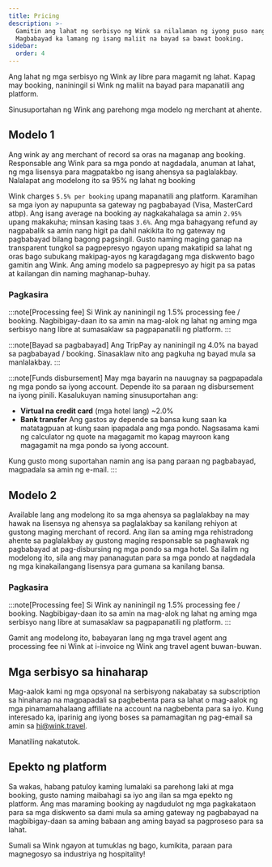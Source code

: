 ```yaml
---
title: Pricing
description: >-
  Gamitin ang lahat ng serbisyo ng Wink sa nilalaman ng iyong puso nang libre.
  Magbabayad ka lamang ng isang maliit na bayad sa bawat booking.
sidebar:
  order: 4
---
```

Ang lahat ng mga serbisyo ng Wink ay libre para magamit ng lahat. Kapag may booking, naniningil si Wink ng maliit na bayad para mapanatili ang platform.

Sinusuportahan ng Wink ang parehong mga modelo ng merchant at ahente.

## Modelo 1

Ang wink ay ang merchant of record sa oras na maganap ang booking. Responsable ang Wink para sa mga pondo at nagdadala, anuman at lahat, ng mga lisensya para magpatakbo ng isang ahensya sa paglalakbay.
Nalalapat ang modelong ito sa 95% ng lahat ng booking

Wink charges `5.5% per booking` upang mapanatili ang platform.
Karamihan sa mga iyon ay napupunta sa gateway ng pagbabayad (Visa, MasterCard atbp). Ang isang average na booking ay nagkakahalaga sa amin `2.95%` upang makakuha; minsan kasing taas `3.6%`. Ang mga bahagyang refund ay nagpabalik sa amin nang higit pa dahil nakikita ito ng gateway ng pagbabayad bilang bagong pagsingil.
Gusto naming maging ganap na transparent tungkol sa pagpepresyo ngayon upang makatipid sa lahat ng oras bago subukang makipag-ayos ng karagdagang mga diskwento bago gamitin ang Wink. Ang aming modelo sa pagpepresyo ay higit pa sa patas at kailangan din naming maghanap-buhay.

### Pagkasira

:::note\[Processing fee]
Si Wink ay naniningil ng 1.5% processing fee / booking. Nagbibigay-daan ito sa amin na mag-alok ng lahat ng aming mga serbisyo nang libre at sumasaklaw sa pagpapanatili ng platform.
:::

:::note\[Bayad sa pagbabayad]
Ang TripPay ay naniningil ng 4.0% na bayad sa pagbabayad / booking. Sinasaklaw nito ang pagkuha ng bayad mula sa manlalakbay.
:::

:::note\[Funds disbursement]
May mga bayarin na nauugnay sa pagpapadala ng mga pondo sa iyong account. Depende ito sa paraan ng disbursement na iyong pinili. Kasalukuyan naming sinusuportahan ang:

* **Virtual na credit card** (mga hotel lang) ~2.0%
* **Bank transfer** Ang gastos ay depende sa bansa kung saan ka matatagpuan at kung saan ipapadala ang mga pondo. Nagsasama kami ng calculator ng quote na magagamit mo kapag mayroon kang magagamit na mga pondo sa iyong account.

Kung gusto mong suportahan namin ang isa pang paraan ng pagbabayad, magpadala sa amin ng e-mail.
:::

## Modelo 2

Available lang ang modelong ito sa mga ahensya sa paglalakbay na may hawak na lisensya ng ahensya sa paglalakbay sa kanilang rehiyon at gustong maging merchant of record. Ang ilan sa aming mga rehistradong ahente sa paglalakbay ay gustong maging responsable sa paghawak ng pagbabayad at pag-disbursing ng mga pondo sa mga hotel. Sa ilalim ng modelong ito, sila ang may pananagutan para sa mga pondo at nagdadala ng mga kinakailangang lisensya para gumana sa kanilang bansa.

### Pagkasira

:::note\[Processing fee]
Si Wink ay naniningil ng 1.5% processing fee / booking. Nagbibigay-daan ito sa amin na mag-alok ng lahat ng aming mga serbisyo nang libre at sumasaklaw sa pagpapanatili ng platform.
:::

Gamit ang modelong ito, babayaran lang ng mga travel agent ang processing fee ni Wink at i-invoice ng Wink ang travel agent buwan-buwan.

## Mga serbisyo sa hinaharap

Mag-aalok kami ng mga opsyonal na serbisyong nakabatay sa subscription sa hinaharap na magpapadali sa pagbebenta para sa lahat o mag-aalok ng mga pinamamahalaang affiliate na account na nagbebenta para sa iyo. Kung interesado ka, iparinig ang iyong boses sa pamamagitan ng pag-email sa amin sa <hi@wink.travel>.

Manatiling nakatutok.

## Epekto ng platform

Sa wakas, habang patuloy kaming lumalaki sa parehong laki at mga booking, gusto naming maibahagi sa iyo ang ilan sa mga epekto ng platform. Ang mas maraming booking ay nagdudulot ng mga pagkakataon para sa mga diskwento sa dami mula sa aming gateway ng pagbabayad na magbibigay-daan sa aming babaan ang aming bayad sa pagproseso para sa lahat.

Sumali sa Wink ngayon at tumuklas ng bago, kumikita, paraan para magnegosyo sa industriya ng hospitality!

